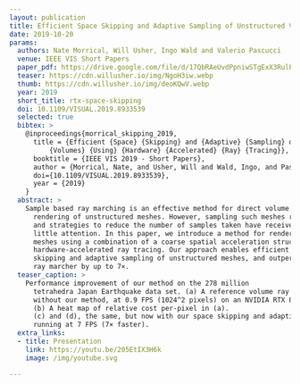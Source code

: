 ```yaml
---
layout: publication
title: Efficient Space Skipping and Adaptive Sampling of Unstructured Volumes Using Hardware Accelerated Ray Tracing
date: 2019-10-20
params:
  authors: Nate Morrical, Will Usher, Ingo Wald and Valerio Pascucci
  venue: IEEE VIS Short Papers
  paper_pdf: https://drive.google.com/file/d/17QbRAeUvdPpniwSTgExX3RulPoejvQJ6/view?usp=sharing
  teaser: https://cdn.willusher.io/img/NgoH3iw.webp
  thumb: https://cdn.willusher.io/img/deoKQwV.webp
  year: 2019
  short_title: rtx-space-skipping
  doi: 10.1109/VISUAL.2019.8933539
  selected: true
  bibtex: >
    @inproceedings{morrical_skipping_2019,
      title = {Efficient {Space} {Skipping} and {Adaptive} {Sampling} of {Unstructured}
          {Volumes} {Using} {Hardware} {Accelerated} {Ray} {Tracing}},
      booktitle = {IEEE VIS 2019 - Short Papers},
      author = {Morrical, Nate, and Usher, Will and Wald, Ingo, and Pascucci, Valerio},
      doi={10.1109/VISUAL.2019.8933539},
      year = {2019}
    }
  abstract: >
    Sample based ray marching is an effective method for direct volume
      rendering of unstructured meshes. However, sampling such meshes remains expensive,
      and strategies to reduce the number of samples taken have received relatively
      little attention. In this paper, we introduce a method for rendering unstructured 
      meshes using a combination of a coarse spatial acceleration structure and 
      hardware-accelerated ray tracing. Our approach enables efficient empty space
      skipping and adaptive sampling of unstructured meshes, and outperforms a reference
      ray marcher by up to 7×.
  teaser_caption: >
    Performance improvement of our method on the 278 million
      tetrahedra Japan Earthquake data set. (a) A reference volume ray marcher
      without our method, at 0.9 FPS (1024^2 pixels) on an NVIDIA RTX 8000 GPU.
      (b) A heat map of relative cost per-pixel in (a).
      (c) and (d), the same, but now with our space skipping and adaptive sampling method,
      running at 7 FPS (7× faster).
  extra_links:
  - title: Presentation
    link: https://youtu.be/205EtIX3H6k
    image: /img/youtube.svg

---
```

